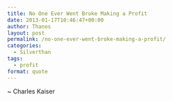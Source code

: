 ```yaml
---
title: No One Ever Went Broke Making a Profit
date: 2013-01-17T10:46:47+00:00
author: Thanos
layout: post
permalink: /no-one-ever-went-broke-making-a-profit/
categories:
  - Silverthan
tags:
  - profit
format: quote
---
```

~ Charles Kaiser